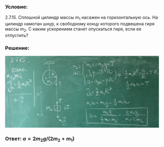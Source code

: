 ###  Условие: 

$2.7.15.$ Сплошной цилиндр массы $m_1$ насажен на горизонтальную ось. На цилиндр намотан шнур, к свободному концу которого подвешена гиря массы $m_2$. С каким ускорением станет опускаться гиря, если ее отпустить? 

###  Решение: 

![|640x298, 67%](../../img/2.7.15/sol.jpg) 

###  Ответ: $a = 2m_2g/(2m_2 + m_1)$ 
